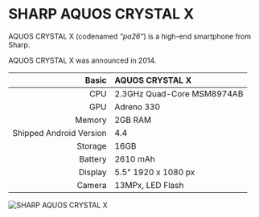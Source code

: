 SHARP AQUOS CRYSTAL X
==============

AQUOS CRYSTAL X (codenamed _"pa26"_) is a high-end smartphone from Sharp.

AQUOS CRYSTAL X was announced in 2014.

Basic   | AQUOS CRYSTAL X
-------:|:---------------------------------
CPU     | 2.3GHz Quad-Core MSM8974AB
GPU     | Adreno 330
Memory  | 2GB RAM
Shipped Android Version | 4.4
Storage | 16GB
Battery | 2610 mAh
Display | 5.5" 1920 x 1080 px
Camera  | 13MPx, LED Flash

![SHARP AQUOS CRYSTAL X](https://online-shop.mb.softbank.jp/ols/form/html/pc/goodsPopup/img/SHSFK2.jpg "AQUOS CRYSTAL X in white")
